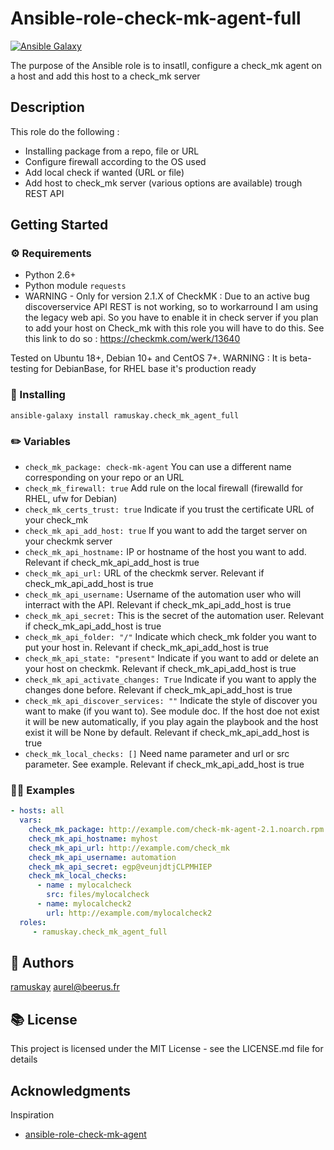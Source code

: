 # Ansible-role-check-mk-agent-full
[![Ansible Galaxy](https://img.shields.io/badge/galaxy-ramuskay.check__mk__agent__full-blue)](https://galaxy.ansible.com/ramuskay/ansible_role_check_mk_api_agent)

The purpose of the Ansible role is to insatll, configure a check_mk agent on a host and add this host to a check_mk server

## Description

This role do the following : 

- Installing package from a repo, file or URL
- Configure firewall according to the OS used
- Add local check if wanted (URL or file)
- Add host to check_mk server (various options are available) trough REST API

## Getting Started

### ⚙️ Requirements

* Python 2.6+
* Python module `requests`
* WARNING - Only for version 2.1.X of CheckMK : Due to an active bug discoverservice API REST is not working, so to workarround I am using the legacy web api. So you have to enable it in check server if you plan to add your host on Check_mk with this role you will have to do this. See this link to do so : https://checkmk.com/werk/13640

Tested on Ubuntu 18+, Debian 10+ and CentOS 7+. WARNING : It is beta-testing for DebianBase, for RHEL base it's production ready

### 💾 Installing

	ansible-galaxy install ramuskay.check_mk_agent_full

### ✏️ Variables

* `check_mk_package: check-mk-agent` You can use a different name corresponding on your repo or an URL
* `check_mk_firewall: true` Add rule on the local firewall (firewalld for RHEL, ufw for Debian)
* `check_mk_certs_trust: true` Indicate if you trust the certificate URL of your check_mk
* `check_mk_api_add_host: true` If you want to add the target server on your checkmk server
* `check_mk_api_hostname:` IP or hostname of the host you want to add.  Relevant if check_mk_api_add_host is true
* `check_mk_api_url:` URL of the checkmk server. Relevant if check_mk_api_add_host is true
* `check_mk_api_username:` Username of the automation user who will interract with the API. Relevant if check_mk_api_add_host is true
* `check_mk_api_secret:` This is the secret of the automation user. Relevant if check_mk_api_add_host is true  
* `check_mk_api_folder: "/"` Indicate which check_mk folder you want to put your host in. Relevant if check_mk_api_add_host is true  
* `check_mk_api_state: "present"` Indicate if you want to add or delete an your host on checkmk. Relevant if check_mk_api_add_host is true 
* `check_mk_api_activate_changes: True` Indicate if you want to apply the changes done before. Relevant if check_mk_api_add_host is true 
* `check_mk_api_discover_services: ""` Indicate the style of discover you want to make (if you want to). See module doc. If the host doe not exist it will be new automatically, if you play again the playbook and the host exist it will be None by default. Relevant if check_mk_api_add_host is true 
* `check_mk_local_checks: []` Need name parameter and url or src parameter. See example. Relevant if check_mk_api_add_host is true 

### 👨‍🏫 Examples

```yaml
- hosts: all
  vars:
    check_mk_package: http://example.com/check-mk-agent-2.1.noarch.rpm
    check_mk_api_hostname: myhost
    check_mk_api_url: http://example.com/check_mk
    check_mk_api_username: automation
    check_mk_api_secret: egp@veunjdtjCLPMHIEP
    check_mk_local_checks:
      - name : mylocalcheck
        src: files/mylocalcheck
      - name: mylocalcheck2
        url: http://example.com/mylocalcheck2
  roles:
     - ramuskay.check_mk_agent_full
```

## 🧔 Authors

[ramuskay](https://github.com/ramuskay) <aurel@beerus.fr>

## 📚 License

This project is licensed under the MIT License - see the LICENSE.md file for details

## Acknowledgments

Inspiration
* [ansible-role-check-mk-agent](https://github.com/elnappo/ansible-role-check-mk-agent)

